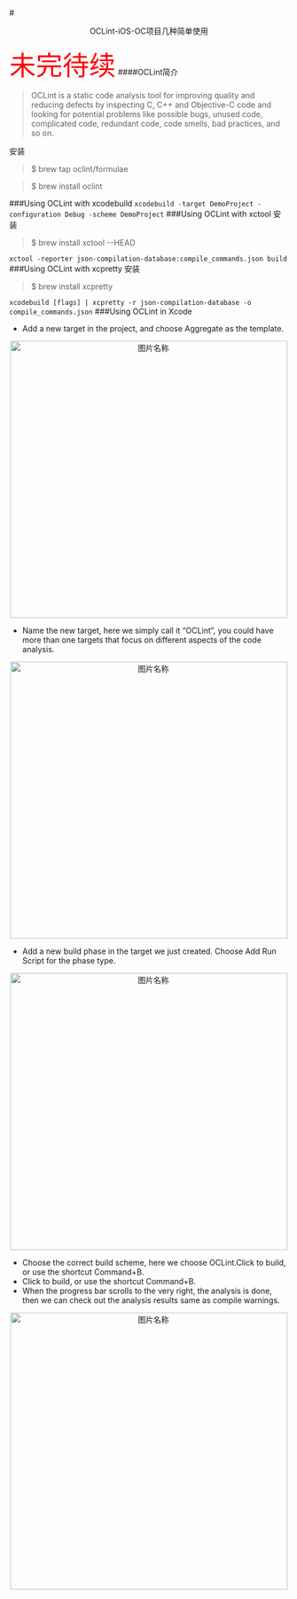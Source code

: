 #<center>OCLint-iOS-OC项目几种简单使用</center>

<font color=red size=15> 未完待续</font>
####OCLint简介
>OCLint is a static code analysis tool for improving quality and reducing defects by inspecting C, C++ and Objective-C code and looking for potential problems like possible bugs, unused code, complicated code, redundant code, code smells, bad practices, and so on.

安装
> $ brew tap oclint/formulae

>$ brew install oclint

###Using OCLint with xcodebuild
`xcodebuild -target DemoProject -configuration Debug -scheme DemoProject`
###Using OCLint with xctool
安装
> $ brew install xctool --HEAD

`xctool -reporter json-compilation-database:compile_commands.json build`
###Using OCLint with xcpretty
安装
>$ brew install xcpretty

`xcodebuild [flags] | xcpretty -r json-compilation-database -o compile_commands.json`
###Using OCLint in Xcode
*  Add a new target in the project, and choose Aggregate as the template.
<center>
	 <img src="http://osz3uubsl.bkt.clouddn.com/blog_8_2_git_undo_01.png" width = "500" alt="图片名称" align=center />
</center>

*  Name the new target, here we simply call it “OCLint”, you could have more than one targets that focus on different aspects of the code analysis.

<center>
	 <img src="http://osz3uubsl.bkt.clouddn.com/blog_8_2_git_undo_02.png" width = "500" alt="图片名称" align=center />
</center>

*  Add a new build phase in the target we just created. Choose Add Run Script for the phase type.

<center>
	 <img src="http://osz3uubsl.bkt.clouddn.com/blog_8_2_git_undo_03.png" width = "500" alt="图片名称" align=center />
</center>

* Choose the correct build scheme, here we choose OCLint.Click to build, or use the shortcut Command+B.
* Click to build, or use the shortcut Command+B.
* When the progress bar scrolls to the very right, the analysis is done, then we can check out the analysis results same as compile warnings. 

<center>
	 <img src="http://osz3uubsl.bkt.clouddn.com/blog_8_2_git_undo_04.png" width = "500" alt="图片名称" align=center />
</center>